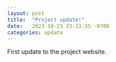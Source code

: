 ```yaml
---
layout: post
title:  "Project update!"
date:   2023-10-23 23:13:35 -0700
categories: update
---
```


First update to the project website.

